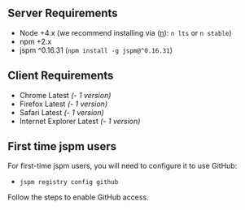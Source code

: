 ## Server Requirements

- Node +4.x (we recommend installing via ([n](https://github.com/tj/n)): `n lts` or `n stable`)
- npm +2.x
- jspm ^0.16.31 (`npm install -g jspm@^0.16.31`)

## Client Requirements

- Chrome Latest _(- 1 version)_
- Firefox Latest  _(- 1 version)_
- Safari Latest  _(- 1 version)_
- Internet Explorer Latest  _(- 1 version)_

## First time jspm users

For first-time jspm users, you will need to configure it to use GitHub:

- `jspm registry config github`

Follow the steps to enable GitHub access.
